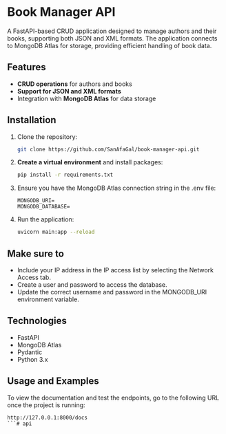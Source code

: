 # Book Manager API

A FastAPI-based CRUD application designed to manage authors and their books, supporting both JSON and XML formats. The application connects to MongoDB Atlas for storage, providing efficient handling of book data.

## Features
- **CRUD operations** for authors and books
- **Support for JSON and XML formats**
- Integration with **MongoDB Atlas** for data storage

## Installation

1. Clone the repository:
    ```bash
    git clone https://github.com/SanAfaGal/book-manager-api.git
    ```
2. **Create a virtual environment** and install packages:
    ```bash
    pip install -r requirements.txt
    ```
3. Ensure you have the MongoDB Atlas connection string in the .env file:
   ```
   MONGODB_URI=
   MONGODB_DATABASE=
   ```
4. Run the application:
    ```bash
    uvicorn main:app --reload
    ```
## Make sure to
- Include your IP address in the IP access list by selecting the Network Access tab.
- Create a user and password to access the database.
- Update the correct username and password in the MONGODB_URI environment variable.

## Technologies
- FastAPI
- MongoDB Atlas
- Pydantic
- Python 3.x

## Usage and Examples
To view the documentation and test the endpoints, go to the following URL once the project is running:
```
http://127.0.0.1:8000/docs
```# api
